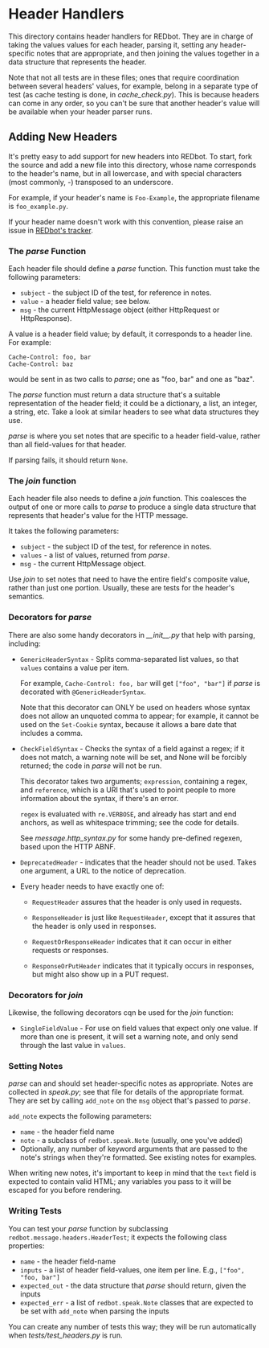 
Header Handlers
===============

This directory contains header handlers for REDbot. They are in charge of
taking the values values for each header, parsing it, setting any
header-specific notes that are appropriate, and then joining the values
together in a data structure that represents the header.

Note that not all tests are in these files; ones that require coordination 
between several headers' values, for example, belong in a separate type of 
test (as cache testing is done, in _cache\_check.py_). This is because headers 
can come in any order, so you can't be sure that another header's value will
be available when your header parser runs.


Adding New Headers
------------------

It's pretty easy to add support for new headers into REDbot. To start, fork
the source and add a new file into this directory, whose name corresponds to
the header's name, but in all lowercase, and with special characters (most
commonly, _-_) transposed to an underscore.

For example, if your header's name is `Foo-Example`, the appropriate filename
is `foo_example.py`.

If your header name doesn't work with this convention, please raise an issue
in [REDbot's tracker](https://github.com/mnot/redbot/issues).

### The _parse_ Function

Each header file should define a _parse_ function. This function must take
the following parameters:

 * `subject` - the subject ID of the test, for reference in notes.
 * `value` - a header field value; see below.
 * `msg` - the current HttpMessage object (either HttpRequest or HttpResponse).

A value is a header field value; by default, it corresponds to a header line.
For example:

    Cache-Control: foo, bar
    Cache-Control: baz
  
would be sent in as two calls to _parse_; one as "foo, bar" and one as "baz". 

The _parse_ function must return a data structure that's a suitable
representation of the header field; it could be a dictionary, a list, an
integer, a string, etc. Take a look at similar headers to see what data
structures they use.

_parse_ is where you set notes that are specific to a header field-value,
rather than all field-values for that header.

If parsing fails, it should return `None`.

### The _join_ function

Each header file also needs to define a _join_ function. This coalesces the
output of one or more calls to _parse_ to produce a single data structure
that represents that header's value for the HTTP message.

It takes the following parameters:

 * `subject` - the subject ID of the test, for reference in notes.
 * `values` - a list of values, returned from _parse_.
 * `msg` - the current HttpMessage object.
 
Use _join_ to set notes that need to have the entire field's composite
value, rather than just one portion. Usually, these are tests for the 
header's semantics.


### Decorators for _parse_

There are also some handy decorators in _\_\_init\_\_.py_ that help with
parsing, including:

 * `GenericHeaderSyntax` - Splits comma-separated list values, so that  
   `values` contains a value per item.
   
    For example, `Cache-Control: foo, bar` will get `["foo", "bar"]` if 
    _parse_ is decorated with `@GenericHeaderSyntax`.
    
    Note that this decorator can ONLY be used on headers whose syntax does
    not allow an unquoted comma to appear; for example, it cannot be used
    on the `Set-Cookie` syntax, because it allows a bare date that includes
    a comma.
 
 * `CheckFieldSyntax` - Checks the syntax of a field against a regex; if
   it does not match, a warning note will be set, and None will be
   forcibly returned; the code in _parse_ will not be run.
   
   This decorator takes two arguments; `expression`, containing a regex, and
   `reference`, which is a URI that's used to point people to more information
   about the syntax, if there's an error.
   
   `regex` is evaluated with `re.VERBOSE`, and already has start and end
   anchors, as well as whitespace trimming; see the code for details.
   
   See _message.http_syntax.py_ for some handy pre-defined regexen, based upon 
   the HTTP ABNF.

* `DeprecatedHeader` - indicates that the header should not be used. Takes one argument, a URL
  to the notice of deprecation.

* Every header needs to have exactly one of:

  * `RequestHeader` assures that the header is only used in requests.

  * `ResponseHeader` is just like `RequestHeader`, except that it assures that
  the header is only used in responses.

  * `RequestOrResponseHeader` indicates that it can occur in either requests or responses.

  * `ResponseOrPutHeader` indicates that it typically occurs in responses, but might also show up
  in a PUT request.

### Decorators for _join_

Likewise, the following decorators cqn be used for the _join_ function:

 * `SingleFieldValue` - For use on field values that expect only one value. 
   If more than one is present, it will set a warning note, and only send
   through the last value in `values`.   


### Setting Notes

_parse_ can and should set header-specific notes as appropriate. Notes
are collected in _speak.py_; see that file for details of the appropriate 
format. They are set by calling `add_note` on the `msg` object that's
passed to _parse_.

`add_note` expects the following parameters:

 * `name` - the header field name
 * `note` - a subclass of `redbot.speak.Note` (usually, one 
   you've added)
 * Optionally, any number of keyword arguments that are passed to the
   note's strings when they're formatted. See existing notes for 
   examples.

When writing new notes, it's important to keep in mind that the `text`
field is expected to contain valid HTML; any variables you pass to it will
be escaped for you before rendering.


### Writing Tests

You can test your _parse_ function by subclassing
`redbot.message.headers.HeaderTest`; it expects the following class
properties:

 * `name` - the header field-name
 * `inputs` - a list of header field-values, one item per line. 
   E.g., `["foo", "foo, bar"]`
 * `expected_out` - the data structure that _parse_ should return, given
   the inputs
 * `expected_err` - a list of `redbot.speak.Note` classes that are expected
   to be set with `add_note` when parsing the inputs
    
You can create any number of tests this way; they will be run automatically 
when _tests/test\_headers.py_ is run.
